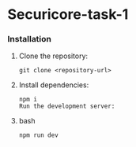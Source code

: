 # Securicore-task-1

### Installation

1. Clone the repository:
   ```
   git clone <repository-url>
   
2. Install dependencies:
    ```
    npm i
    Run the development server:

3. bash
    ```
    npm run dev

